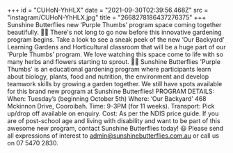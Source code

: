 +++
id = "CUHoN-YhHLX"
date = "2021-09-30T02:39:56.468Z"
src = "instagram/CUHoN-YhHLX.jpg"
title = "2668278186437276375"
+++
Sunshine Butterflies new ‘Purple Thumbs’ program space coming together beautifully. 💜🌱 There's not long to go now before this innovative gardening program begins. Take a look to see a sneak peek of the new ‘Our Backyard’ Learning Gardens and Horticultural classroom that will be a huge part of our ‘Purple Thumbs’ program. We love watching this space come to life with so many herbs and flowers starting to sprout. 🌿🌹 Sunshine Butterflies 'Purple Thumbs' is an educational gardening program where participants learn about biology, plants, food and nutrition, the environment and develop teamwork skills by growing a garden together. We still have spots available for this brand new program at Sunshine Butterflies! PROGRAM DETAILS: When: Tuesday’s (beginning October 5th) Where: ‘Our Backyard’ 468 Mckinnon Drive, Cooroibah. Time: 9-3PM (for 11 weeks). Transport: Pick up/drop off available on enquiry. Cost: As per the NDIS price guide. If you are of post-school age and living with disability and want to be part of this awesome new program, contact Sunshine Butterflies today! 😃 Please send all expressions of interest to admin@sunshinebutterflies.com.au or call us on 07 5470 2830.